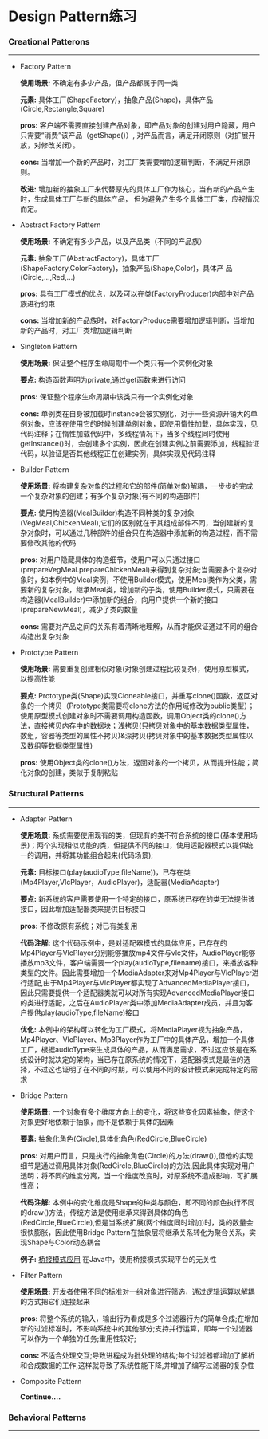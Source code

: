 # Design Pattern练习

### Creational Patterons
***
*   Factory Pattern

    **使用场景:** 不确定有多少产品，但产品都属于同一类

    **元素:** 具体工厂(ShapeFactory)，抽象产品(Shape)，具体产品(Circle,Rectangle,Square)

    **pros:** 客户端不需要直接创建产品对象，即产品对象的创建对用户隐藏，用户只需要“消费”该产品（getShape()）,
    对产品而言，满足开闭原则（对扩展开放，对修改关闭）。

    **cons:** 当增加一个新的产品时，对工厂类需要增加逻辑判断，不满足开闭原则。

    **改进:** 增加新的抽象工厂来代替原先的具体工厂作为核心，当有新的产品产生时，生成具体工厂与新的具体产品，
    但为避免产生多个具体工厂类，应视情况而定。

*   Abstract Factory Pattern

    **使用场景:** 不确定有多少产品，以及产品类（不同的产品族）

    **元素:** 抽象工厂(AbstractFactory)，具体工厂(ShapeFactory,ColorFactory)，抽象产品(Shape,Color)，具体产
    品(Circle,...,Red,...)

    **pros:** 具有工厂模式的优点，以及可以在类(FactoryProducer)内部中对产品族进行约束

    **cons:** 当增加新的产品族时，对FactoryProduce需要增加逻辑判断，当增加新的产品时，对工厂类增加逻辑判断

*   Singleton Pattern

    **使用场景:** 保证整个程序生命周期中一个类只有一个实例化对象

    **要点:** 构造函数声明为private,通过get函数来进行访问

    **pros:** 保证整个程序生命周期中该类只有一个实例化对象

    **cons:** 单例类在自身被加载时instance会被实例化，对于一些资源开销大的单例对象，应该在使用它的时候创建单例对象，即使用惰性加载，具体实现，见代码注释；在惰性加载代码中，多线程情况下，当多个线程同时使用getInstance()时，会创建多个实例，因此在创建实例之前需要添加，线程验证代码，以验证是否其他线程正在创建实例，具体实现见代码注释

*   Builder Pattern
    
    **使用场景:** 将构建复杂对象的过程和它的部件(简单对象)解耦，一步步的完成一个复杂对象的创建；有多个复杂对象(有不同的构造部件)

    **要点:** 使用构造器(MealBuilder)构造不同种类的复杂对象(VegMeal,ChickenMeal),它们的区别就在于其组成部件不同，当创建新的复杂对象时，可以通过几种部件的组合只在构造器中添加新的构造过程，而不需要修改其他的代码

    **pros:** 对用户隐藏具体的构造细节，使用户可以只通过接口(prepareVegMeal.prepareChickenMeal)来得到复杂对象;当需要多个复杂对象时，如本例中的Meal实例，不使用Builder模式，使用Meal类作为父类，需要新的复杂对象，继承Meal类，增加新的子类，使用Builder模式，只需要在构造器(MealBuilder)中添加新的组合，向用户提供一个新的接口(prepareNewMeal)，减少了类的数量

    **cons:** 需要对产品之间的关系有着清晰地理解，从而才能保证通过不同的组合构造出复杂对象

*   Prototype Pattern

    **使用场景:** 需要重复创建相似对象(对象创建过程比较复杂)，使用原型模式，以提高性能

    **要点:** Prototype类(Shape)实现Cloneable接口，并重写clone()函数，返回对象的一个拷贝（Prototype类需要将clone方法的作用域修改为public类型）；使用原型模式创建对象时不需要调用构造函数，调用Object类的clone()方法，直接拷贝内存中的数据块；浅拷贝(只拷贝对象中的基本数据类型属性，数组，容器等类型的属性不拷贝)&深拷贝(拷贝对象中的基本数据类型属性以及数组等数据类型属性)

    **pros:** 使用Object类的clone()方法，返回对象的一个拷贝，从而提升性能；简化对象的创建，类似于复制粘贴


### Structural Patterns
***
*   Adapter Pattern

    **使用场景:** 系统需要使用现有的类，但现有的类不符合系统的接口(基本使用场景)；两个实现相似功能的类，但提供不同的接口，使用适配器模式以提供统一的调用，并将其功能组合起来(代码场景);

    **元素:** 目标接口(play(audioType,fileName))，已存在类(Mp4Player,VlcPlayer，AudioPlayer)，适配器(MediaAdapter)

    **要点:** 新系统的客户需要使用一个特定的接口，原系统已存在的类无法提供该接口，因此增加适配器类来提供目标接口

    **pros:** 不修改原有系统；对已有类复用

    **代码注解:** 这个代码示例中，是对适配器模式的具体应用，已存在的Mp4Player与VlcPlayer分别能够播放mp4文件与vlc文件，AudioPlayer能够播放mp3文件，客户端需要一个play(audioType,filename)接口，来播放各种类型的文件。因此需要增加一个MediaAdapter来对Mp4Player与VlcPlayer进行适配,由于Mp4Player与VlcPlayer都实现了AdvancedMediaPlayer接口，因此只需要提供一个适配器类就可以对所有实现AdvancedMediaPlayer接口的类进行适配，之后在AudioPlayer类中添加MediaAdapter成员，并且为客户提供play(audioType,fileName)接口

    **优化:** 本例中的架构可以转化为工厂模式，将MediaPlayer视为抽象产品，Mp4Player、VlcPlayer、Mp3Player作为工厂中的具体产品，增加一个具体工厂，根据audioType来生成具体的产品，从而满足需求，不过这应该是在系统设计时就决定的架构，当已存在原系统的情况下，适配器模式是最佳的选择，不过这也证明了在不同的时期，可以使用不同的设计模式来完成特定的需求

*   Bridge Pattern

    **使用场景:** 一个对象有多个维度方向上的变化，将这些变化因素抽象，使这个对象更好地依赖于抽象，而不是依赖于具体的因素

    **要素:** 抽象化角色(Circle),具体化角色(RedCircle,BlueCircle)

    **pros:** 对用户而言，只是执行的抽象角色(Circle)的方法(draw()),但他的实现细节是通过调用具体对象(RedCircle,BlueCircle)的方法,因此具体实现对用户透明；将不同的维度分离，当一个维度改变时，对原系统不造成影响，可扩展性高；

    **代码注解:** 本例中的变化维度是Shape的种类与颜色，即不同的颜色执行不同的draw()方法，传统方法是使用继承来得到具体的角色(RedCircle,BlueCircle),但是当系统扩展(两个维度同时增加)时，类的数量会很快膨胀，因此使用Bridge Pattern在抽象层将继承关系转化为聚合关系，实现Shape与Color动态耦合

    **例子:** [桥接模式应用](http://blog.csdn.net/sells2012/article/details/8242712) 在Java中，使用桥接模式实现平台的无关性

*   Filter Pattern

    **使用场景:** 开发者使用不同的标准对一组对象进行筛选，通过逻辑运算以解耦的方式把它们连接起来

    **pros:** 将整个系统的输入，输出行为看成是多个过滤器行为的简单合成;在增加新的过滤标准时，不影响系统中的其他部分;支持并行运算，即每一个过滤器可以作为一个单独的任务;重用性较好;

    **cons:** 不适合处理交互;导致进程成为批处理的结构;每个过滤器都增加了解析和合成数据的工作,这样就导致了系统性能下降,并增加了编写过滤器的复杂性

*   Composite Pattern

    **Continue....**

### Behavioral Patterns
***
